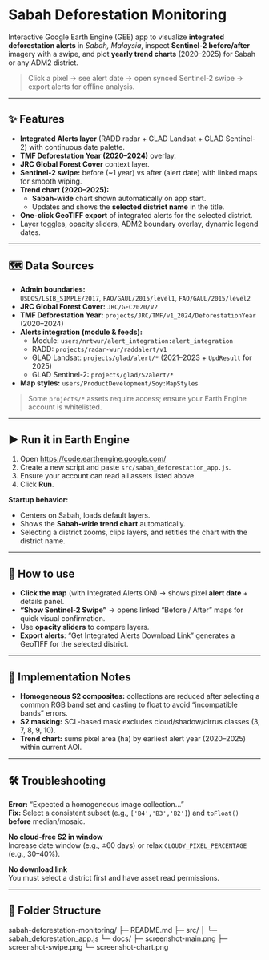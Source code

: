 # Sabah Deforestation Monitoring 

Interactive Google Earth Engine (GEE) app to visualize **integrated deforestation alerts** in *Sabah, Malaysia*, inspect **Sentinel-2 before/after** imagery with a swipe, and plot **yearly trend charts** (2020–2025) for Sabah or any ADM2 district.

> Click a pixel → see alert date → open synced Sentinel-2 swipe → export alerts for offline analysis.

---

## ✨ Features

- **Integrated Alerts layer** (RADD radar + GLAD Landsat + GLAD Sentinel-2) with continuous date palette.
- **TMF Deforestation Year (2020–2024)** overlay.
- **JRC Global Forest Cover** context layer.
- **Sentinel-2 swipe:** before (~1 year) vs after (alert date) with linked maps for smooth wiping.
- **Trend chart (2020–2025):**
  - **Sabah-wide** chart shown automatically on app start.
  - Updates and shows the **selected district name** in the title.
- **One-click GeoTIFF export** of integrated alerts for the selected district.
- Layer toggles, opacity sliders, ADM2 boundary overlay, dynamic legend dates.

---

## 🗺️ Data Sources

- **Admin boundaries:**  
  `USDOS/LSIB_SIMPLE/2017`, `FAO/GAUL/2015/level1`, `FAO/GAUL/2015/level2`
- **JRC Global Forest Cover:** `JRC/GFC2020/V2`
- **TMF Deforestation Year:** `projects/JRC/TMF/v1_2024/DeforestationYear` (2020–2024)
- **Alerts integration (module & feeds):**  
  - Module: `users/nrtwur/alert_integration:alert_integration`  
  - RADD: `projects/radar-wur/raddalert/v1`  
  - GLAD Landsat: `projects/glad/alert/*` (2021–2023 + `UpdResult` for 2025)  
  - GLAD Sentinel-2: `projects/glad/S2alert/*`
- **Map styles:** `users/ProductDevelopment/Soy:MapStyles`

> Some `projects/*` assets require access; ensure your Earth Engine account is whitelisted.

---

## ▶️ Run it in Earth Engine

1. Open https://code.earthengine.google.com/
2. Create a new script and paste `src/sabah_deforestation_app.js`.
3. Ensure your account can read all assets listed above.
4. Click **Run**.

**Startup behavior:**  
- Centers on Sabah, loads default layers.  
- Shows the **Sabah-wide trend chart** automatically.  
- Selecting a district zooms, clips layers, and retitles the chart with the district name.

---

## 🧭 How to use

- **Click the map** (with Integrated Alerts ON) → shows pixel **alert date** + details panel.
- **“Show Sentinel-2 Swipe”** → opens linked “Before / After” maps for quick visual confirmation.
- Use **opacity sliders** to compare layers.
- **Export alerts**: “Get Integrated Alerts Download Link” generates a GeoTIFF for the selected district.

---

## 🧱 Implementation Notes

- **Homogeneous S2 composites:** collections are reduced after selecting a common RGB band set and casting to float to avoid “incompatible bands” errors.
- **S2 masking:** SCL-based mask excludes cloud/shadow/cirrus classes (3, 7, 8, 9, 10).
- **Trend chart:** sums pixel area (ha) by earliest alert year (2020–2025) within current AOI.

---

## 🛠️ Troubleshooting

**Error:** “Expected a homogeneous image collection…”  
**Fix:** Select a consistent subset (e.g., `['B4','B3','B2']`) and `toFloat()` **before** median/mosaic.

**No cloud-free S2 in window**  
Increase date window (e.g., ±60 days) or relax `CLOUDY_PIXEL_PERCENTAGE` (e.g., 30–40%).

**No download link**  
You must select a district first and have asset read permissions.

---

## 📂 Folder Structure
sabah-deforestation-monitoring/
├─ README.md
├─ src/
│ └─ sabah_deforestation_app.js
└─ docs/
├─ screenshot-main.png
├─ screenshot-swipe.png
└─ screenshot-chart.png
